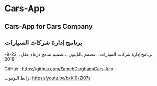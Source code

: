 # Cars-App
<h2>Cars-App for Cars Company</h2>
<h2>برنامج إدارة شركات السيارات</h2>

برنامج إدارة شركات السيارات .. مصمم بالبايثون .. تصميم سامح درغام عقل .. 22-9-2018
 
GitHub :  https://github.com/SamehDorgham/Cars-App

رابط اليوتيوب : https://youtu.be/bxKl0vZl07s
